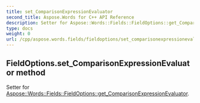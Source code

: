 ```yaml
---
title: set_ComparisonExpressionEvaluator
second_title: Aspose.Words for C++ API Reference
description: Setter for Aspose::Words::Fields::FieldOptions::get_ComparisonExpressionEvaluator. 
type: docs
weight: 0
url: /cpp/aspose.words.fields/fieldoptions/set_comparisonexpressionevaluator/
---
```

## FieldOptions.set_ComparisonExpressionEvaluator method


Setter for [Aspose::Words::Fields::FieldOptions::get_ComparisonExpressionEvaluator](./get_comparisonexpressionevaluator/).

